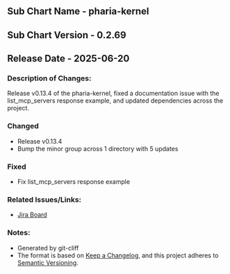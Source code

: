## Sub Chart Name - pharia-kernel
## Sub Chart Version - 0.2.69
## Release Date - 2025-06-20

### Description of Changes:

Release v0.13.4 of the pharia-kernel, fixed a documentation issue with the list_mcp_servers response example, and updated dependencies across the project.

### Changed

- Release v0.13.4
- Bump the minor group across 1 directory with 5 updates

### Fixed

- Fix list_mcp_servers response example

### Related Issues/Links:
- [Jira Board](https://aleph-alpha.atlassian.net/jira/software/projects/PK/boards/160)

### Notes:
- Generated by git-cliff
- The format is based on [Keep a Changelog](https://keepachangelog.com/en/1.0.0/),
and this project adheres to [Semantic Versioning](https://semver.org/spec/v2.0.0.html).
